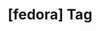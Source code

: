 ---
article_id: 0
description: List of articles under [fedora] tag.
image: http://huntingbears.com.ve/static/img/site/mstile-310x310.png
layout: tag
slug: fedora
title: '[fedora] Tag'
---